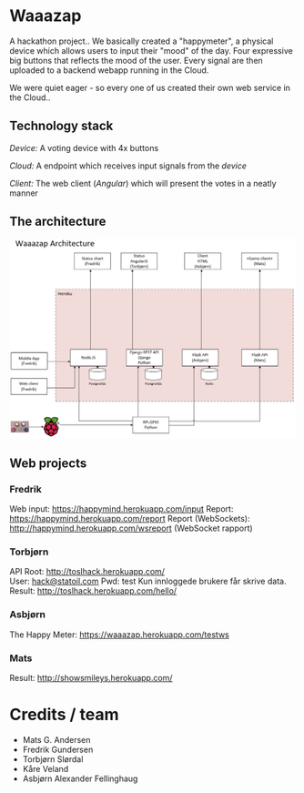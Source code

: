 # Waaazap
A hackathon project.. We basically created a "happymeter", a physical device 
which allows users to input their "mood" of the day. Four expressive big buttons 
that reflects the mood of the user. Every signal are then uploaded to a backend 
webapp running in the Cloud.

We were quiet eager - so every one of us created their own web service in the Cloud..


## Technology stack

*Device:* A voting device with 4x buttons

*Cloud:* A endpoint which receives input signals from the _device_

*Client:* The web client (_Angular_) which will present the votes in a neatly manner


## The architecture

![waaazap architecture](https://github.com/Statoil/Waaazap/raw/master/waaaazap_architecture.png)


## Web projects

### Fredrik
Web input: https://happymind.herokuapp.com/input
Report: https://happymind.herokuapp.com/report
Report (WebSockets): http://happymind.herokuapp.com/wsreport (WebSocket rapport)

### Torbjørn
API Root: http://toslhack.herokuapp.com/ 	
User: hack@statoil.com
Pwd: test
Kun innloggede brukere får skrive data.
Result: http://toslhack.herokuapp.com/hello/

### Asbjørn
The Happy Meter: https://waaazap.herokuapp.com/testws

### Mats
Result:  http://showsmileys.herokuapp.com/


# Credits / team

* Mats G. Andersen
* Fredrik Gundersen
* Torbjørn Slørdal
* Kåre Veland
* Asbjørn Alexander Fellinghaug
